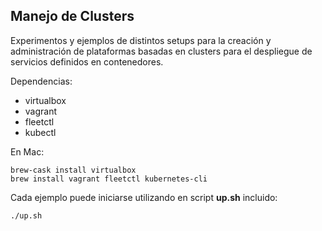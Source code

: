 ## Manejo de Clusters

Experimentos y ejemplos de distintos setups para la creación y administración de plataformas basadas en clusters para el despliegue de servicios definidos en contenedores.

Dependencias:

- virtualbox
- vagrant
- fleetctl
- kubectl

En Mac:

```
brew-cask install virtualbox
brew install vagrant fleetctl kubernetes-cli
```

Cada ejemplo puede iniciarse utilizando en script __up.sh__ incluido:

```
./up.sh
```